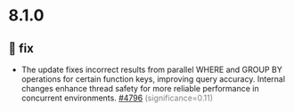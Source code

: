 # 8.1.0
## 🐛 fix
- The update fixes incorrect results from parallel WHERE and GROUP BY operations for certain function keys, improving query accuracy. Internal changes enhance thread safety for more reliable performance in concurrent environments. [#4796](https://github.com/questdb/questdb/pull/4796) <span style='color:grey;'>(significance=0.11)</span>
